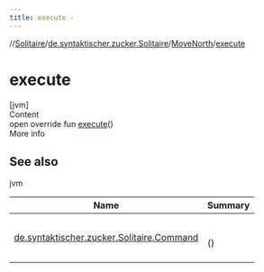 ```yaml
---
title: execute -
---
```

//[Solitaire](../../index.md)/[de.syntaktischer.zucker.Solitaire](../index.md)/[MoveNorth](index.md)/[execute](execute.md)



# execute  
[jvm]  
Content  
open override fun [execute](execute.md)()  
More info  


## See also  
  
jvm  
  
|  Name|  Summary| 
|---|---|
| <a name="de.syntaktischer.zucker.Solitaire/MoveNorth/execute/#/PointingToDeclaration/"></a>[de.syntaktischer.zucker.Solitaire.Command](../-command/execute.md)| <a name="de.syntaktischer.zucker.Solitaire/MoveNorth/execute/#/PointingToDeclaration/"></a><br><br>()<br><br>
  
  



